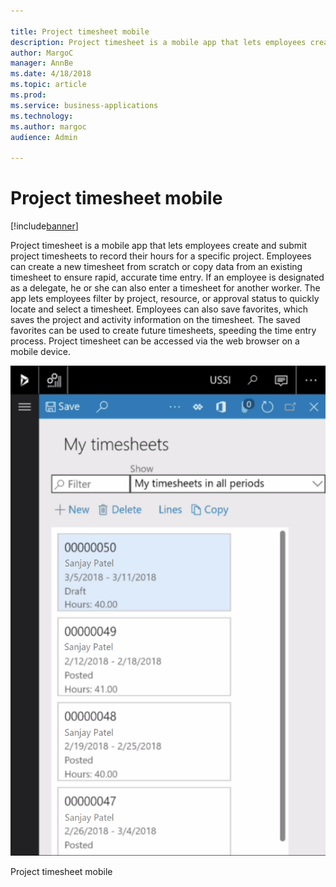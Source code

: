 ```yaml
---

title: Project timesheet mobile
description: Project timesheet is a mobile app that lets employees create and submit project timesheets to record their hours for a specific project.
author: MargoC
manager: AnnBe
ms.date: 4/18/2018
ms.topic: article
ms.prod: 
ms.service: business-applications
ms.technology: 
ms.author: margoc
audience: Admin

---
```

#  Project timesheet mobile




[!include[banner](../../../includes/banner.md)]

Project timesheet is a mobile app that lets employees create and submit project
timesheets to record their hours for a specific project. Employees can create a
new timesheet from scratch or copy data from an existing timesheet to ensure
rapid, accurate time entry. If an employee is designated as a delegate, he or
she can also enter a timesheet for another worker. The app lets employees filter
by project, resource, or approval status to quickly locate and select a
timesheet. Employees can also save favorites, which saves the project and
activity information on the timesheet. The saved favorites can be used to create
future timesheets, speeding the time entry process. Project timesheet can be
accessed via the web browser on a mobile device.

![A screenshot of the project timesheet mobile app](media/project-timesheet-mobile-1.png "A screenshot of the project timesheet mobile app")
<!-- FO_Project_timesheet_mobile_A.png -->


Project timesheet mobile
